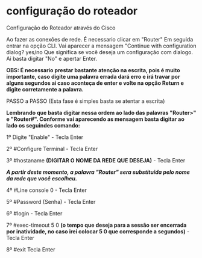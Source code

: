 # configuração do roteador
Configuração do Roteador através do Cisco

Ao fazer as conexões de rede. É necessario clicar em "Router"
Em seguida entrar na opção CLI. Vai aparecer a mensagem "Continue with configuration dialog? yes/no
Que significa se você deseja um configuração com dialogo. Ai basta digitar "No" e apertar Enter.

<b>OBS: É necessario prestar bastante atenção na escrita, pois é muito importante, caso digite uma palavra errada dará erro e irá travar por alguns segundos ai caso aconteça de enter e volte na opção Return e digite corretamente a palavra.</b>

PASSO a PASSO (Esta fase é simples basta se atentar a escrita)

<b>Lembrando que basta digitar nessa ordem ao lado das palavras "Router>" e "Router#". Conforme vai aparecendo as mensagem basta digitar ao lado os seguindes comando:</b>

1º Digite "Enable" - Tecla Enter

2º #Configure Terminal - Tecla Enter

3º #hostaname <b>(DIGITAR O NOME DA REDE QUE DESEJA)</b> - Tecla Enter

<b><i>A partir deste momento, a palavra "Router" sera substituida pelo nome da rede que você escolheu.</b></i>

4º #Line console 0 - Tecla Enter

5º #Password (Senha) - Tecla Enter

6º #login - Tecla Enter

7º #exec-timeout 5 0 <b>(o tempo que deseja para a sessão ser encerrada por inatividade,  no caso irei colocar 5 0 que corresponde a segundos)</b> - Tecla Enter

8º #exit Tecla Enter

